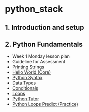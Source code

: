 # python_stack

## 1. Introduction and setup


## 2. Python Fundamentals

- Week 1 Monday lesson plan
- Guideline for Assessment
- [Printing Strings](python/python_fundamentals/printing_strings.py)
- [Hello World (Core)](python/python_fundamentals/hello_world.py)
- [Python Syntax](python/python_fundamentals/python_syntax.py)
- [Data Types](python/python_fundamentals/data_types.py)
- [Conditionals](python/python_fundamentals/conditionals.py)
- [Loops](python/python_fundamentals/loops.py)
- [Python Tutor](https://pythontutor.com/)
- [Python Loops Predict (Practice)](python/python_fundamentals/python_loops_predict.py)

